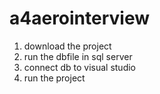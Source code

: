 # a4aerointerview
1. download the project
2. run the dbfile in sql server
3. connect db to visual studio
4. run the project
